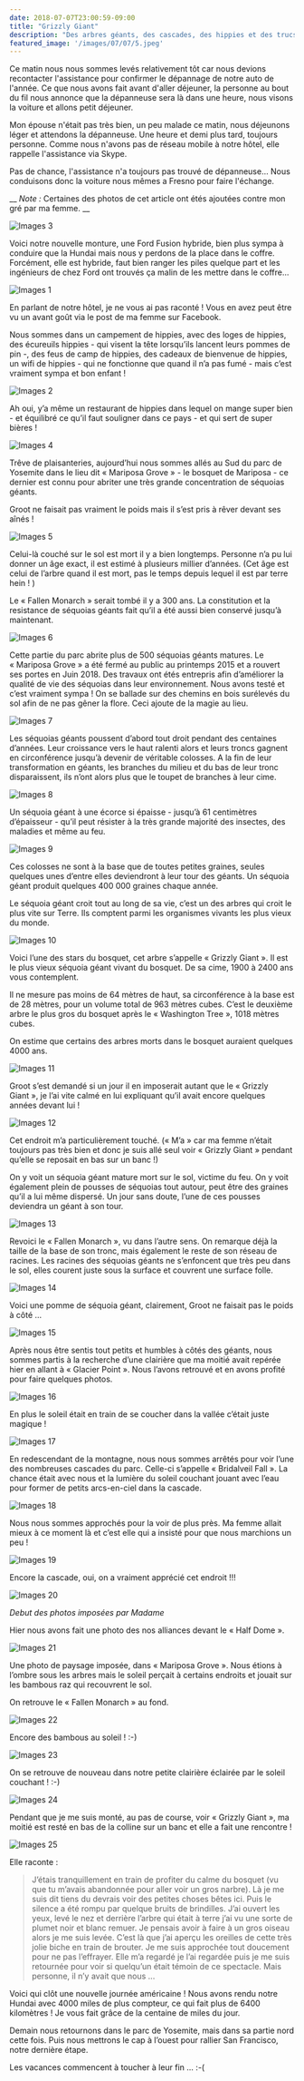 ```yaml
---
date: 2018-07-07T23:00:59-09:00
title: "Grizzly Giant"
description: "Des arbres géants, des cascades, des hippies et des trucs mignons"
featured_image: '/images/07/07/5.jpeg'
---
```


Ce matin nous nous sommes levés relativement tôt car nous devions recontacter l'assistance pour confirmer le dépannage de notre auto de l'année. Ce que nous avons fait avant d'aller déjeuner, la personne au bout du fil nous annonce que la dépanneuse sera là dans une heure, nous visons la voiture et allons petit déjeuner. 

Mon épouse n'était pas très bien, un peu malade ce matin, nous déjeunons léger et attendons la dépanneuse. Une heure et demi plus tard, toujours personne. Comme nous n'avons pas de réseau mobile à notre hôtel, elle rappelle l'assistance via Skype. 

Pas de chance, l'assistance n'a toujours pas trouvé de dépanneuse... Nous conduisons donc la voiture nous mêmes a Fresno pour faire l'échange. 


__ *Note :* Certaines des photos de cet article ont étés ajoutées contre mon gré par ma femme. __

![Images 3](/images/07/07/3.jpeg)

Voici notre nouvelle monture, une Ford Fusion hybride, bien plus sympa à conduire que la Hundai mais nous y perdons de la place dans le coffre. Forcément, elle est hybride, faut bien ranger les piles quelque part et les ingénieurs de chez Ford ont trouvés ça malin de les mettre dans le coffre...

![Images 1](/images/07/07/1.jpeg)

En parlant de notre hôtel, je ne vous ai pas raconté ! Vous en avez peut être vu un avant goût via le post de ma femme sur Facebook. 

Nous sommes dans un campement de hippies, avec des loges de hippies, des écureuils hippies - qui visent la tête lorsqu’ils lancent leurs pommes de pin -, des feus de camp de hippies, des cadeaux de bienvenue de hippies, un wifi de hippies - qui ne fonctionne que quand il n’a pas fumé - mais c’est vraiment sympa et bon enfant !

![Images 2](/images/07/07/2.jpeg)

Ah oui, y’a même un restaurant de hippies dans lequel on mange super bien - et équilibré ce qu’il faut souligner dans ce pays - et qui sert de super bières !

![Images 4](/images/07/07/4.jpeg)

Trêve de plaisanteries, aujourd’hui nous sommes allés au Sud du parc de Yosemite dans le lieu dit « Mariposa Grove » - le bosquet de Mariposa - ce dernier est connu pour abriter une très grande concentration de séquoias géants. 

Groot ne faisait pas vraiment le poids mais il s’est pris à rêver devant ses aînés !

![Images 5](/images/07/07/5.jpeg)

Celui-là couché sur le sol est mort il y a bien longtemps. Personne n’a pu lui donner un âge exact, il est estimé à plusieurs millier d’années. (Cet âge est celui de l’arbre quand il est mort, pas le temps depuis lequel il est par terre hein ! )

Le « Fallen Monarch » serait tombé il y a 300 ans. La constitution et la resistance de séquoias géants fait qu’il a été aussi bien conservé jusqu’à maintenant. 

![Images 6](/images/07/07/6.jpeg)

Cette partie du parc abrite plus de 500 séquoias géants matures. Le « Mariposa Grove » a été fermé au public au printemps 2015 et a rouvert ses portes en Juin 2018. Des travaux ont étés entrepris afin d’améliorer la qualité de vie des séquoias dans leur environnement. Nous avons testé et c’est vraiment sympa ! On se ballade sur des chemins en bois surélevés du sol afin de ne pas gêner la flore. Ceci ajoute de la magie au lieu. 

![Images 7](/images/07/07/7.jpeg)

Les séquoias géants poussent d’abord tout droit pendant des centaines d’années. Leur croissance vers le haut ralenti alors et leurs troncs gagnent en circonférence jusqu’à devenir de véritable colosses. A la fin de leur transformation en géants, les branches du milieu et du bas de leur tronc disparaissent, ils n’ont alors plus que le toupet de branches à leur cime. 

![Images 8](/images/07/07/8.jpeg)

Un séquoia géant à une écorce si épaisse - jusqu’à 61 centimètres d’épaisseur - qu’il peut résister à la très grande majorité des insectes, des maladies et même au feu. 

![Images 9](/images/07/07/9.jpeg)

Ces colosses ne sont à la base que de toutes petites graines, seules quelques unes d’entre elles deviendront à leur tour des géants. Un séquoia géant produit quelques 400 000 graines chaque année. 

Le séquoia géant croit tout au long de sa vie, c’est un des arbres qui croit le plus vite sur Terre. Ils comptent parmi les organismes vivants les plus vieux du monde.

![Images 10](/images/07/07/10.jpeg)

Voici l’une des stars du bosquet, cet arbre s’appelle « Grizzly Giant ». Il est le plus vieux séquoia géant vivant du bosquet. De sa cime, 1900 à 2400 ans vous contemplent. 

Il ne mesure pas moins de 64 mètres de haut, sa circonférence à la base est de 28 mètres, pour un volume total de 963 mètres cubes. C’est le deuxième arbre le plus gros du bosquet après le « Washington Tree », 1018 mètres cubes.

On estime que certains des arbres morts dans le bosquet auraient quelques 4000 ans. 

![Images 11](/images/07/07/11.jpeg)

Groot s’est demandé si un jour il en imposerait autant que le « Grizzly Giant », je l’ai vite calmé en lui expliquant qu’il avait encore quelques années devant lui !

![Images 12](/images/07/07/12.jpeg)

Cet endroit m’a particulièrement touché. (« M’a » car ma femme n’était toujours pas très bien et donc je suis allé seul voir « Grizzly Giant » pendant qu’elle se reposait en bas sur un banc !)

On y voit un séquoia géant mature mort sur le sol, victime du feu. On y voit également plein de pousses de séquoias tout autour, peut être des graines qu’il a lui même dispersé. Un jour sans doute, l’une de ces pousses deviendra un géant à son tour. 

![Images 13](/images/07/07/13.jpeg)

Revoici le « Fallen Monarch », vu dans l’autre sens. On remarque déjà la taille de la base de son tronc, mais également le reste de son réseau de racines. Les racines des séquoias géants ne s’enfoncent que très peu dans le sol, elles courent juste sous la surface et couvrent une surface folle. 

![Images 14](/images/07/07/14.jpeg)

Voici une pomme de séquoia géant, clairement, Groot ne faisait pas le poids à côté ... 

![Images 15](/images/07/07/15.jpeg)

Après nous être sentis tout petits et humbles à côtés des géants, nous sommes partis à la recherche d’une clairière que ma moitié avait repérée hier en allant à « Glacier Point ». Nous l’avons retrouvé et en avons profité pour faire quelques photos. 

![Images 16](/images/07/07/16.jpeg)

En plus le soleil était en train de se coucher dans la vallée c’était juste magique !

![Images 17](/images/07/07/17.jpeg)

En redescendant de la montagne, nous nous sommes arrêtés pour voir l’une des nombreuses cascades du parc. Celle-ci s’appelle « Bridalveil Fall ». La chance était avec nous et la lumière du soleil couchant jouant avec l’eau pour former de petits arcs-en-ciel dans la cascade. 

![Images 18](/images/07/07/18.jpeg)

Nous nous sommes approchés pour la voir de plus près. Ma femme allait mieux à ce moment là et c’est elle qui a insisté pour que nous marchions un peu !

![Images 19](/images/07/07/19.jpeg)

Encore la cascade, oui, on a vraiment apprécié cet endroit !!!

![Images 20](/images/07/07/20.jpeg)

*Debut des photos imposées par Madame*

Hier nous avons fait une photo des nos alliances devant le « Half Dome ». 

![Images 21](/images/07/07/21.jpeg)

Une photo de paysage imposée, dans « Mariposa Grove ». Nous étions à l’ombre sous les arbres mais le soleil perçait à certains endroits et jouait sur les bambous raz qui recouvrent le sol. 

On retrouve le « Fallen Monarch » au fond. 

![Images 22](/images/07/07/22.jpeg)

Encore des bambous au soleil ! :-)

![Images 23](/images/07/07/23.jpeg)

On se retrouve de nouveau dans notre petite clairière éclairée par le soleil couchant ! :-)

![Images 24](/images/07/07/24.jpeg)

Pendant que je me suis monté, au pas de course, voir « Grizzly Giant », ma moitié est resté en bas de la colline sur un banc et elle a fait une rencontre !

![Images 25](/images/07/07/25.jpeg)

Elle raconte :

> J’étais tranquillement en train de profiter du calme du bosquet (vu que tu m’avais abandonnée pour aller voir un gros narbre). Là je me suis dit tiens du devrais voir des petites choses bêtes ici. Puis le silence a été rompu par quelque bruits de brindilles. J’ai ouvert les yeux, levé le nez et derrière l’arbre qui était à terre j’ai vu une sorte de plumet noir et blanc remuer. Je pensais avoir à faire à un gros oiseau alors je me suis levée. C’est là que j’ai aperçu les oreilles de cette très jolie biche en train de brouter. Je me suis approchée tout doucement pour ne pas l’effrayer. Elle m’a regardé je l’ai regardée puis je me suis retournée pour voir si quelqu’un était témoin de ce spectacle. Mais personne, il n’y avait que nous ...

Voici qui clôt une nouvelle journée américaine ! Nous avons rendu notre Hundai avec 4000 miles de plus compteur, ce qui fait plus de 6400 kilomètres ! Je vous fait grâce de la centaine de miles du jour. 

Demain nous retournons dans le parc de Yosemite, mais dans sa partie nord cette fois. Puis nous mettrons le cap à l’ouest pour rallier San Francisco, notre dernière étape. 

Les vacances commencent à toucher à leur fin ... :-(